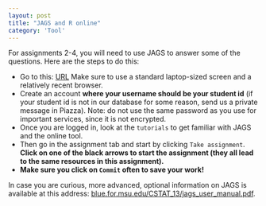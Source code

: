 ```yaml
---
layout: post
title: "JAGS and R online"
category: 'Tool'
---
```


For assignments 2-4, you will need to use JAGS to answer some of the questions. Here are the steps to do this:

- Go to this: [URL](http://54.201.228.108/) Make sure to use a standard laptop-sized screen and a relatively recent browser.
- Create an account **where your username should be your student id** (if your student id is not in our database for some reason, send us a private message in Piazza). Note: do not use the same password as you use for important services, since it is not encrypted.
- Once you are logged in, look at the ``tutorials`` to get familiar with JAGS and the online tool. 
- Then go in the assignment tab and start by clicking ``Take assignment``. **Click on one of the black arrows to start the assignment (they all lead to the same resources in this assignment).**
- **Make sure you click on ``Commit`` often to save your work!**


In case you are curious, more advanced, optional information on JAGS is available at this address: [blue.for.msu.edu/CSTAT_13/jags_user_manual.pdf](blue.for.msu.edu/CSTAT_13/jags_user_manual.pdf).

